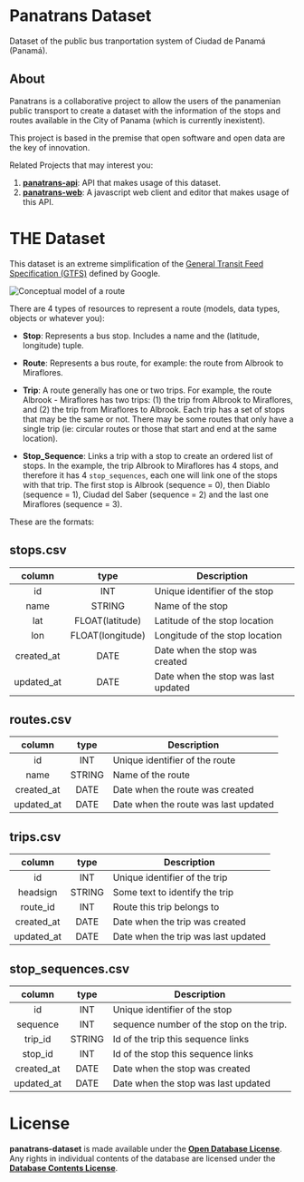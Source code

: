 # Panatrans Dataset

Dataset of the public bus tranportation system of Ciudad de Panamá (Panamá).

## About
Panatrans is a collaborative project to allow the users of the panamenian public transport to create a dataset with the information of the stops and routes available in the City of Panama (which is currently inexistent).

This project is based in the premise that open software and open data are the key of innovation.

Related Projects that may interest you:

1. __[panatrans-api](https://github.com/merlos/panatrans-api)__: API that makes usage of this dataset.
2. __[panatrans-web](https://github.com/merlos/panatrans-web)__: A javascript web client and editor that makes usage of this API.

# THE Dataset

This dataset is an extreme simplification of the [General Transit Feed Specification (GTFS)](https://developers.google.com/transit/gtfs/) defined by Google. 

![Conceptual model of a route](http://www.merlos.org/panatrans-api/conceptual_route.png "Conceptual model of a route")

There are 4 types of resources to represent a route (models, data types, objects or whatever you):

* __Stop__: Represents a bus stop. Includes a name and the (latitude, longitude) tuple.

* __Route__: Represents a bus route, for example: the route from Albrook to Miraflores.

* __Trip__: A route generally has one or two trips. For example, the route Albrook - Miraflores has two trips: (1) the trip from Albrook to Miraflores, and (2) the trip from Miraflores to Albrook. Each trip has a set of stops that may be the same or not. There may be some routes that only have a single trip (ie: circular routes or those that start and end at the same location). 

* __Stop_Sequence__: Links a trip with a stop to create an ordered list of stops. In the example, the trip Albrook to Miraflores has 4 stops, and therefore it has 4 `stop_sequences`, each one will link one of the stops with that trip. The first stop is Albrook (sequence = 0), then Diablo (sequence = 1), Ciudad del Saber (sequence = 2) and the last one Miraflores (sequence = 3).

These are the formats:

## stops.csv
| column        | type            | Description                         
| :------------:|:---------------:| ------------------------------------
| id            | INT             | Unique identifier of the stop       
| name          | STRING          | Name of the stop                    
| lat           | FLOAT(latitude) | Latitude of the stop location       
| lon           | FLOAT(longitude)| Longitude of the stop location 
| created_at    | DATE            | Date when the stop was created
| updated_at    | DATE            | Date when the stop was last updated 


## routes.csv
| column        | type          | Description                         
|:-------------:|:-------------:| ------------------------------------
| id            | INT           | Unique identifier of the route       
| name          | STRING        | Name of the route                   
| created_at    | DATE          | Date when the route was created
| updated_at    | DATE          | Date when the route was last updated 


## trips.csv
| column        | type            | Description                         
| :------------:|:---------------:| ------------------------------------
| id            | INT             | Unique identifier of the trip     
| headsign      | STRING          | Some text to identify the trip                    
| route_id      | INT			        | Route this trip belongs to
| created_at    | DATE            | Date when the trip was created
| updated_at    | DATE            | Date when the trip was last updated 


## stop_sequences.csv
| column        | type            | Description                         
| :------------:|:---------------:| ------------------------------------
| id            | INT             | Unique identifier of the stop       
| sequence      | INT             | sequence number of the stop on the trip.
| trip_id       | STRING          | Id of the trip this sequence links                  
| stop_id       | INT			        | Id of the stop this sequence links
| created_at    | DATE            | Date when the stop was created
| updated_at    | DATE            | Date when the stop was last updated 


# License

__panatrans-dataset__ is made available under the __[Open Database License](http://opendatacommons.org/licenses/odbl/1.0/)__. Any rights in individual contents of the database are licensed under the __[Database Contents License](http://opendatacommons.org/licenses/dbcl/1.0/)__.


